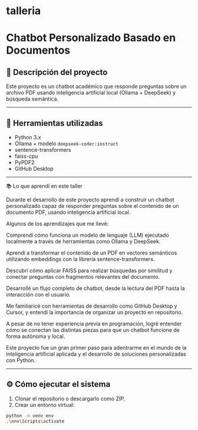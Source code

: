 # talleria
# Chatbot Personalizado Basado en Documentos

## 📄 Descripción del proyecto

Este proyecto es un chatbot académico que responde preguntas sobre un archivo PDF usando inteligencia artificial local (Ollama + DeepSeek) y búsqueda semántica.

---

## 🔧 Herramientas utilizadas

- Python 3.x
- Ollama + modelo `deepseek-coder:instruct`
- sentence-transformers
- faiss-cpu
- PyPDF2
- GitHub Desktop

---

📚 Lo que aprendí en este taller

Durante el desarrollo de este proyecto aprendí a construir un chatbot personalizado capaz de responder preguntas sobre el contenido de un documento PDF, usando inteligencia artificial local.

Algunos de los aprendizajes que me llevé:

Comprendí cómo funciona un modelo de lenguaje (LLM) ejecutado localmente a través de herramientas como Ollama y DeepSeek.

Aprendí a transformar el contenido de un PDF en vectores semánticos utilizando embeddings con la librería sentence-transformers.

Descubrí cómo aplicar FAISS para realizar búsquedas por similitud y conectar preguntas con fragmentos relevantes del documento.

Desarrollé un flujo completo de chatbot, desde la lectura del PDF hasta la interacción con el usuario.

Me familiaricé con herramientas de desarrollo como GitHub Desktop y Cursor, y entendí la importancia de organizar un proyecto en repositorio.

A pesar de no tener experiencia previa en programación, logré entender cómo se conectan las distintas piezas para que un chatbot funcione de forma autónoma y local.

Este proyecto fue un gran primer paso para adentrarme en el mundo de la inteligencia artificial aplicada y el desarrollo de soluciones personalizadas con Python.

---

## ⚙️ Cómo ejecutar el sistema

1. Clonar el repositorio o descargarlo como ZIP.
2. Crear un entorno virtual:

```bash
python -m venv env
.\env\Scripts\activate


